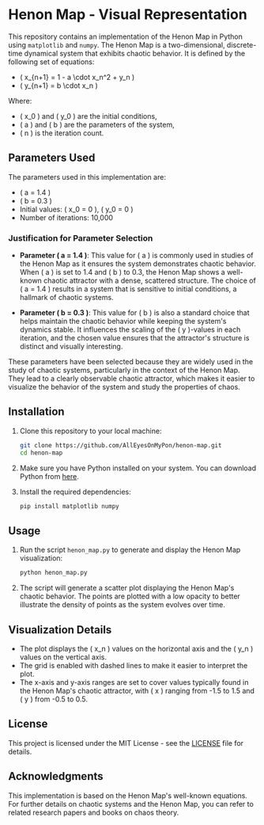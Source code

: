 # Henon Map - Visual Representation

This repository contains an implementation of the Henon Map in Python using `matplotlib` and `numpy`. The Henon Map is a two-dimensional, discrete-time dynamical system that exhibits chaotic behavior. It is defined by the following set of equations:

- \( x_{n+1} = 1 - a \cdot x_n^2 + y_n \)
- \( y_{n+1} = b \cdot x_n \)

Where:
- \( x_0 \) and \( y_0 \) are the initial conditions,
- \( a \) and \( b \) are the parameters of the system,
- \( n \) is the iteration count.

## Parameters Used

The parameters used in this implementation are:

- \( a = 1.4 \)
- \( b = 0.3 \)
- Initial values: \( x_0 = 0 \), \( y_0 = 0 \)
- Number of iterations: 10,000

### Justification for Parameter Selection

- **Parameter \( a = 1.4 \)**: This value for \( a \) is commonly used in studies of the Henon Map as it ensures the system demonstrates chaotic behavior. When \( a \) is set to 1.4 and \( b \) to 0.3, the Henon Map shows a well-known chaotic attractor with a dense, scattered structure. The choice of \( a = 1.4 \) results in a system that is sensitive to initial conditions, a hallmark of chaotic systems.
  
- **Parameter \( b = 0.3 \)**: This value for \( b \) is also a standard choice that helps maintain the chaotic behavior while keeping the system's dynamics stable. It influences the scaling of the \( y \)-values in each iteration, and the chosen value ensures that the attractor's structure is distinct and visually interesting.

These parameters have been selected because they are widely used in the study of chaotic systems, particularly in the context of the Henon Map. They lead to a clearly observable chaotic attractor, which makes it easier to visualize the behavior of the system and study the properties of chaos.

## Installation

1. Clone this repository to your local machine:
    ```bash
    git clone https://github.com/AllEyesOnMyPon/henon-map.git
    cd henon-map
    ```

2. Make sure you have Python installed on your system. You can download Python from [here](https://www.python.org/downloads/).

3. Install the required dependencies:
    ```bash
    pip install matplotlib numpy
    ```

## Usage

1. Run the script `henon_map.py` to generate and display the Henon Map visualization:
    ```bash
    python henon_map.py
    ```

2. The script will generate a scatter plot displaying the Henon Map's chaotic behavior. The points are plotted with a low opacity to better illustrate the density of points as the system evolves over time.

## Visualization Details
- The plot displays the \( x_n \) values on the horizontal axis and the \( y_n \) values on the vertical axis.
- The grid is enabled with dashed lines to make it easier to interpret the plot.
- The x-axis and y-axis ranges are set to cover values typically found in the Henon Map's chaotic attractor, with \( x \) ranging from -1.5 to 1.5 and \( y \) from -0.5 to 0.5.

## License

This project is licensed under the MIT License - see the [LICENSE](LICENSE) file for details.

## Acknowledgments

This implementation is based on the Henon Map's well-known equations. For further details on chaotic systems and the Henon Map, you can refer to related research papers and books on chaos theory.

 
 
